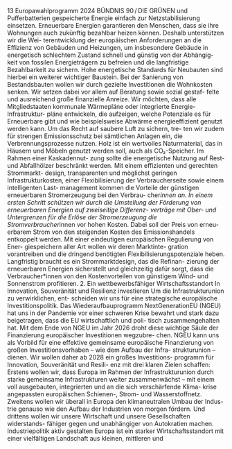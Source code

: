 13
Europawahlprogramm 2024
BÜNDNIS 90 / DIE GRÜNEN 
und Pufferbatterien gespeicherte Energie einfach 
zur Netzstabilisierung einsetzen.
Erneuerbare Energien garantieren den Menschen, 
dass sie ihre Wohnungen auch zukünftig bezahlbar 
heizen können. Deshalb unterstützen wir die Wei-
terentwicklung der europäischen Anforderungen 
an die Effizienz von Gebäuden und Heizungen, um 
insbesondere Gebäude in energetisch schlechtem 
Zustand schnell und günstig von der Abhängig-
keit von fossilen Energieträgern zu befreien und 
die langfristige Bezahlbarkeit zu sichern. Hohe 
energetische Standards für Neubauten sind hierbei 
ein weiterer wichtiger Baustein. Bei der Sanierung 
von Bestandsbauten wollen wir durch gezielte 
Investitionen die Wohnkosten senken. Wir setzen 
dabei vor allem auf Beratung sowie sozial gestaf-
felte und ausreichend große finanzielle Anreize. 
Wir möchten, dass alle Mitgliedstaaten kommunale 
Wärmepläne oder integrierte Energie-Infrastruktur-
pläne entwickeln, die aufzeigen, welche Potenziale 
es für Erneuerbare gibt und wie beispielsweise 
Abwärme energieeffizient genutzt werden kann. 
Um das Recht auf saubere Luft zu sichern, tre-
ten wir zudem für strengen Emissionsschutz bei 
sämtlichen Anlagen ein, die Verbrennungsprozesse 
nutzen. Holz ist ein wertvolles Naturmaterial, das 
in Häusern und Möbeln genutzt werden soll, auch 
als CO₂-Speicher. Im Rahmen einer Kaskadennut-
zung sollte die energetische Nutzung auf Rest- und 
Abfallhölzer beschränkt werden.
Mit einem effizienten und gerechten Strommarkt-
design, transparenten und möglichst geringen 
Infrastrukturkosten, einer Flexibilisierung der 
Verbraucherseite sowie einem intelligenten Last-
management kommen die Vorteile der günstigen 
erneuerbaren Stromerzeugung bei den Verbrau-
cher*innen an. In einem ersten Schritt schützen 
wir durch die Umstellung der Förderung von 
erneuerbaren Energien auf zweiseitige Differenz-
verträge mit Ober- und Untergrenzen für die Erlöse 
der Stromerzeugung die Stromverbraucher*innen 
vor hohen Kosten. Dabei soll der Preis von erneu-
erbarem Strom von den steigenden Kosten des 
Emissionshandels entkoppelt werden. Mit einer 
eindeutigen europäischen Regulierung von Ener-
giespeichern aller Art wollen wir deren Marktinte-
gration vorantreiben und die dringend benötigten 
Flexibilisierungspotenziale heben. Langfristig 
braucht es ein Strommarktdesign, das die Refinan-
zierung der erneuerbaren Energien sicherstellt und 
gleichzeitig dafür sorgt, dass die Verbraucher*innen 
von den Kostenvorteilen von günstigem Wind- und 
Sonnenstrom profitieren.
2. Ein wettbewerbsfähiger 
Wirtschaftsstandort
In Innovation, Souveränität und 
Resilienz investieren
Um die Infrastrukturunion zu verwirklichen, ent-
scheiden wir uns für eine strategische europäische 
Investitionspolitik. Das Wiederaufbauprogramm 
NextGenerationEU (NGEU) hat uns in der Pandemie 
vor einer schweren Krise bewahrt und stark dazu 
beigetragen, dass die EU wirtschaftlich und poli-
tisch zusammengehalten hat. Mit dem Ende von 
NGEU im Jahr 2026 droht diese wichtige Säule der 
Finanzierung europäischer Investitionen wegzubre-
chen. NGEU kann uns als Vorbild für eine effektive 
gemeinsame europäische Finanzierung von großen 
Investitionsvorhaben – wie dem Aufbau der Infra-
strukturunion – dienen.
Wir wollen daher ab 2028 ein großes Investitions-
programm für Innovation, Souveränität und Resili-
enz mit drei klaren Zielen schaffen: Erstens wollen 
wir, dass Europa im Rahmen der Infrastrukturunion 
durch starke gemeinsame Infrastrukturen weiter 
zusammenwächst – mit einem voll ausgebauten, 
integrierten und an die sich verschärfende Klima-
krise angepassten europäischen Schienen-, Strom- 
und Wasserstoffnetz. Zweitens wollen wir überall 
in Europa den klimaneutralen Umbau der Indus-
trie genauso wie den Aufbau der Industrien von 
morgen fördern. Und drittens wollen wir unsere 
Wirtschaft und unsere Gesellschaften widerstands-
fähiger gegen und unabhängiger von Autokratien 
machen.
Industriepolitik aktiv gestalten
Europa ist ein starker Wirtschaftsstandort mit einer 
vielfältigen Landschaft aus kleinen, mittleren und 
